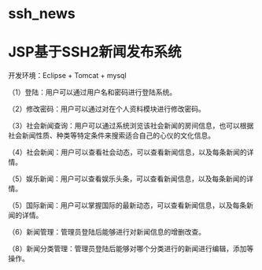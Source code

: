 # ssh_news
# JSP基于SSH2新闻发布系统

开发环境：Eclipse + Tomcat + mysql

（1）登陆：用户可以通过用户名和密码进行登陆系统。

（2）修改密码：用户可以通过对在个人资料模块进行修改密码。

（3）社会新闻查询：用户可以通过系统浏览该社会新闻的房间信息，也可以根据社会新闻性质、种类等特定条件来搜索适合自己的心仪的文化信息。

（4）社会新闻：用户可以查看社会动态，可以查看新闻信息，以及每条新闻的详情。

（5）娱乐新闻：用户可以查看娱乐头条，可以查看新闻信息，以及每条新闻的详情。

（5）国际新闻：用户可以掌握国际的最新动态，可以查看新闻信息，以及每条新闻的详情。

（6）新闻管理：管理员登陆后能够进行对新闻信息的增删改查。

（8）新闻分类管理：管理员登陆后能够对哪个分类进行的新闻进行编辑，添加等操作。

